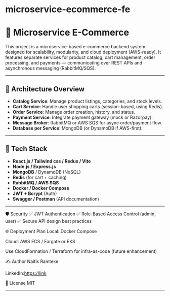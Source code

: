 # microservice-ecommerce-fe

# 🛒 Microservice E-Commerce

This project is a microservice-based e-commerce backend system designed for scalability, modularity, and cloud deployment (AWS-ready). It features separate services for product catalog, cart management, order processing, and payments — communicating over REST APIs and asynchronous messaging (RabbitMQ/SQS).

---

## 📌 Architecture Overview

- **Catalog Service**: Manage product listings, categories, and stock levels.
- **Cart Service**: Handle user shopping carts (session-based, using Redis).
- **Order Service**: Manage order creation, history, and status.
- **Payment Service**: Integrate payment gateway (mock or Razorpay).
- **Message Broker**: RabbitMQ or AWS SQS for async order/payment flow.
- **Database per Service**: MongoDB (or DynamoDB if AWS-first).

---

## 🚀 Tech Stack

- **React.js / Tailwind css / Redux / Vite**
- **Node.js / Express.js**
- **MongoDB** / DynamoDB (NoSQL)
- **Redis** (for cart + caching)
- **RabbitMQ / AWS SQS**
- **Docker / Docker Compose**
- **JWT + Bcrypt** (Auth)
- **Swagger / Postman** (API documentation)

---

🛡 Security
✅ JWT Authentication
✅ Role-Based Access Control (admin, user)
✅ Secure API design best practices

🌐 Deployment Plan
Local: Docker Compose

Cloud: AWS ECS / Fargate or EKS

Use CloudFormation / Terraform for infra-as-code (future enhancement)

✍ Author
Naitik Ramteke

LinkedIn:[https://link](https://www.linkedin.com/in/naitik-ramteke)


📃 License
MIT

---
